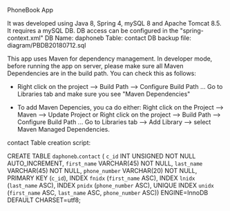 PhoneBook App 

It was developed using Java 8, Spring 4, mySQL 8 and Apache Tomcat 8.5.
It requires a mySQL DB. DB access can be configured in the "spring-context.xml"
DB Name: daphoneb
Table: contact
DB backup file: diagram/PBDB20180712.sql

 This app uses Maven for dependency management. 
 In developer mode, before running the app on server, 
 please make sure all Maven Dependencies are in the build path.
 You can check this as follows:
 - Right click on the project --> Build Path --> Configure Build Path ...
   Go to Libraries tab and make sure you see "Maven Dependencies"
   
- To add Maven Depencies, you ca do either:
  Right click on the Project --> Maven --> Update Project
  or
  Right click on the project --> Build Path --> Configure Build Path ...
  Go to Libraries tab --> Add Library --> select  Maven Managed Dependencies.
  
contact Table creation script:

CREATE TABLE `daphoneb`.`contact` (
  `c_id` INT UNSIGNED NOT NULL AUTO_INCREMENT,
  `first_name` VARCHAR(45) NOT NULL,
  `last_name` VARCHAR(45) NOT NULL,
  `phone_number` VARCHAR(20) NOT NULL,
  PRIMARY KEY (`c_id`),
  INDEX `fnidx` (`first_name` ASC),
  INDEX `lnidx` (`last_name` ASC),
  INDEX `pnidx` (`phone_number` ASC),
  UNIQUE INDEX `unidx` (`first_name` ASC, `last_name` ASC, `phone_number` ASC))
  ENGINE=InnoDB  DEFAULT CHARSET=utf8;
 
